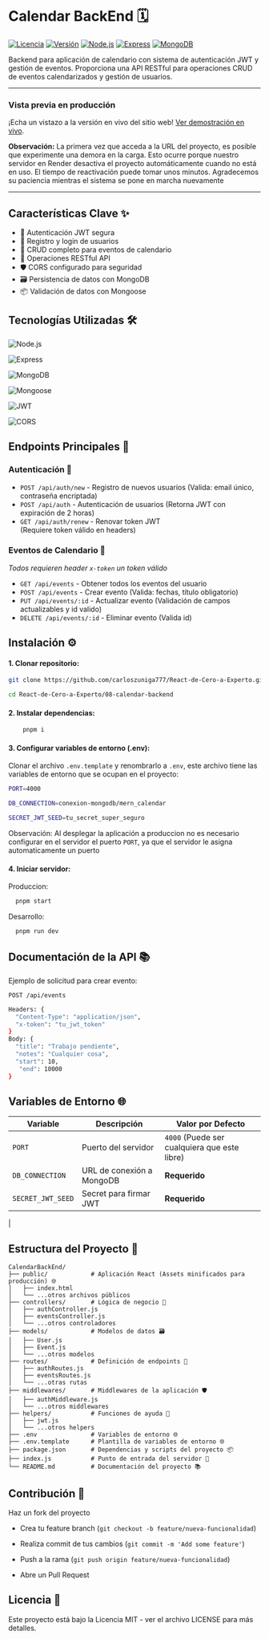 # Calendar BackEnd 🗓️

[![Licencia](https://img.shields.io/badge/Licencia-MIT-blue.svg)](https://opensource.org/licenses/MIT) [![Versión](https://img.shields.io/badge/Versión-1.0.0-brightgreen.svg)]() [![Node.js](https://img.shields.io/badge/Node.js-18.x-green)](https://nodejs.org/) [![Express](https://img.shields.io/badge/Express-4.x-blue)](https://expressjs.com/) [![MongoDB](https://img.shields.io/badge/MongoDB-6.x-green)](https://www.mongodb.com/)


Backend para aplicación de calendario con sistema de autenticación JWT y gestión de eventos. Proporciona una API RESTful para operaciones CRUD de eventos calendarizados y gestión de usuarios.

---
### Vista previa en producción
¡Echa un vistazo a la versión en vivo del sitio web! [Ver demostración en vivo](https://react-calendar-backend-i68e.onrender.com/).

 **Observación:**
La primera vez que acceda a la URL del proyecto, es posible que experimente una demora en la carga. Esto ocurre porque nuestro servidor en Render desactiva el proyecto automáticamente cuando no está en uso. El tiempo de reactivación puede tomar unos minutos. Agradecemos su paciencia mientras el sistema se pone en marcha nuevamente

---

## Características Clave ✨
- 🔐 Autenticación JWT segura
- 👤 Registro y login de usuarios
- 📅 CRUD completo para eventos de calendario
- 🔄 Operaciones RESTful API
- 🛡️ CORS configurado para seguridad
- 🗃️ Persistencia de datos con MongoDB
- 📦 Validación de datos con Mongoose

## Tecnologías Utilizadas 🛠️
![Node.js](https://img.shields.io/badge/-Node.js-339933?logo=node.js&logoColor=white)

![Express](https://img.shields.io/badge/-Express-000000?logo=express&logoColor=white)

![MongoDB](https://img.shields.io/badge/-MongoDB-47A248?logo=mongodb&logoColor=white)

![Mongoose](https://img.shields.io/badge/-Mongoose-880000?logo=mongoose&logoColor=white)

![JWT](https://img.shields.io/badge/-JWT-000000?logo=jsonwebtokens&logoColor=white)

![CORS](https://img.shields.io/badge/-CORS-000000?logo=cors&logoColor=white)

## Endpoints Principales 🔌

### Autenticación 🔑
- `POST /api/auth/new` - Registro de nuevos usuarios (Valida: email único, contraseña encriptada) 
- `POST /api/auth` -  Autenticación de usuarios (Retorna JWT con expiración de 2 horas)
- `GET /api/auth/renew` -  Renovar token JWT  
  (Requiere token válido en headers)

### Eventos de Calendario 📅
_Todos requieren header `x-token` un token válido_

- `GET /api/events` - Obtener todos los eventos del usuario  
- `POST /api/events` - Crear evento  (Valida: fechas, título obligatorio)
- `PUT /api/events/:id` - Actualizar evento  (Validación de campos actualizables y id valido)
- `DELETE /api/events/:id` - Eliminar evento   (Valida id)

## Instalación ⚙️

#### 1. Clonar repositorio:
```bash
git clone https://github.com/carloszuniga777/React-de-Cero-a-Experto.git

cd React-de-Cero-a-Experto/08-calendar-backend
```

#### 2. Instalar dependencias:
```bash
    pnpm i
```

#### 3. Configurar variables de entorno (.env):

Clonar el archivo `.env.template` y renombrarlo a `.env`,
este archivo tiene las variables de entorno que se ocupan en el proyecto:

```bash
PORT=4000

DB_CONNECTION=conexion-mongodb/mern_calendar

SECRET_JWT_SEED=tu_secret_super_seguro

```

Observación: Al desplegar la aplicación a produccion no es necesario configurar en el servidor el puerto `PORT`, ya que el servidor le asigna automaticamente un puerto

#### 4. Iniciar servidor:

  Produccion:

  ```bash
    pnpm start
  ```

  Desarrollo:

  ```bash
    pnpm run dev
  ```  

## Documentación de la API 📚 

Ejemplo de solicitud para crear evento:


`POST /api/events`

```bash
Headers: {
  "Content-Type": "application/json",
  "x-token": "tu_jwt_token"
}
Body: {
  "title": "Trabajo pendiente",
  "notes": "Cualquier cosa",
  "start": 10,
   "end": 10000
}
```

## Variables de Entorno 🌐

| Variable       | Descripción                  | Valor por Defecto       |
|----------------|------------------------------|-------------------------|
| `PORT`         | Puerto del servidor          | `4000` (Puede ser cualquiera que este libre)                  |
| `DB_CONNECTION`  | URL de conexión a MongoDB    | **Requerido**       |
| `SECRET_JWT_SEED`  | Secret para firmar JWT      | **Requerido**           |
|


## Estructura del Proyecto 📂

```
CalendarBackEnd/
├── public/            # Aplicación React (Assets minificados para producción) 🌐
│   ├── index.html
│   └── ...otros archivos públicos
├── controllers/       # Lógica de negocio 📜
│   ├── authController.js
│   ├── eventsController.js
│   └── ...otros controladores
├── models/            # Modelos de datos 🗃️
│   ├── User.js
│   ├── Event.js
│   └── ...otros modelos
├── routes/            # Definición de endpoints 🚪
│   ├── authRoutes.js
│   ├── eventsRoutes.js
│   └── ...otras rutas
├── middlewares/       # Middlewares de la aplicación 🛡️
│   ├── authMiddleware.js
│   └── ...otros middlewares
├── helpers/           # Funciones de ayuda 🔧
│   ├── jwt.js
│   └── ...otros helpers
├── .env               # Variables de entorno 🌐
├── .env.template      # Plantilla de variables de entorno 🌐
├── package.json       # Dependencias y scripts del proyecto 📦
├── index.js           # Punto de entrada del servidor 🚀
└── README.md          # Documentación del proyecto 📚
```

## Contribución 🤝
Haz un fork del proyecto

- Crea tu feature branch (`git checkout -b feature/nueva-funcionalidad`)

- Realiza commit de tus cambios (`git commit -m 'Add some feature'`)

- Push a la rama (`git push origin feature/nueva-funcionalidad`)

- Abre un Pull Request

## Licencia 📄
Este proyecto está bajo la Licencia MIT - ver el archivo LICENSE para más detalles.